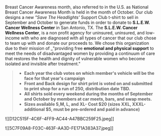 Breast Cancer Awareness month, also referred to in the U.S. as National Breast Cancer Awareness Month is held in the month of October.  Our club designs a new *"Save The Headlights'* Support Club t-shirt to sell in September and October to generate funds in order to donate to **S.L.E.W. Cancer Wellness Center** in San Antonio, TX.  The **S.L.E.W. Cancer Wellness Center**, is a non profit agency for uninsured, uninsured, and low-income with who are diagnosed with all types of cancer that our club chose to team up with and donate our proceeds to. We chose this organization due to their mission of _"providing free **emotional and physical support** to meet the needs of disadvantaged women by providing a continuum of care that restores the health and dignity of vulnerable women who become isolated and invisible after treatment." 

>- **Each year the club votes on which member's vehicle will be the face for that year's campaign**
>- **Front and Back design for shirt print is voted on and submitted to print shop for a run of 250, distribution date TBD.**
>- **All shirts sold every weekend during the months of September and October by members at car meets, bars, and swap meets.**
>- **Sizes available S,M, L, and XL- Cost $20 (sizes XXL, XXXL-additional $5, must be pre-ordered and paid in advance)**


![[D12C515F-4C6F-4FF9-AC44-A47BBC259F25.jpeg]]

![[5C7F09A8-F03C-463F-AA3D-FE171A383A37.jpeg]]
